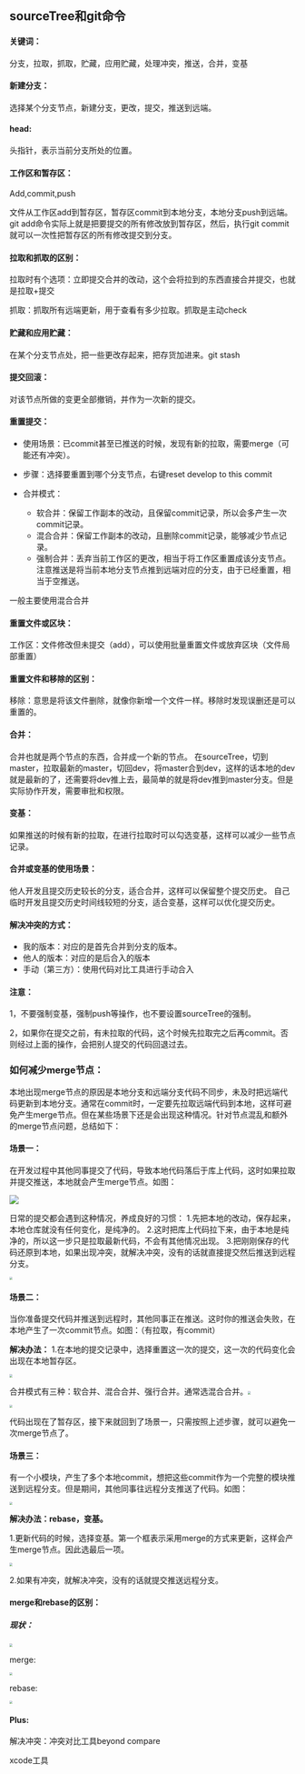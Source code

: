 ## sourceTree和git命令

#### 关键词：

分支，拉取，抓取，贮藏，应用贮藏，处理冲突，推送，合并，变基

#### 新建分支：

选择某个分支节点，新建分支，更改，提交，推送到远端。

#### head:

头指针，表示当前分支所处的位置。

#### 工作区和暂存区：

Add,commit,push

文件从工作区add到暂存区，暂存区commit到本地分支，本地分支push到远端。git add命令实际上就是把要提交的所有修改放到暂存区，然后，执行git commit就可以一次性把暂存区的所有修改提交到分支。

#### 拉取和抓取的区别：

拉取时有个选项：立即提交合并的改动，这个会将拉到的东西直接合并提交，也就是拉取+提交

抓取：抓取所有远端更新，用于查看有多少拉取。抓取是主动check

#### 贮藏和应用贮藏：

在某个分支节点处，把一些更改存起来，把存货加进来。git stash

#### 提交回滚：

对该节点所做的变更全部撤销，并作为一次新的提交。

#### 重置提交：

- 使用场景：已commit甚至已推送的时候，发现有新的拉取，需要merge（可能还有冲突）。

- 步骤：选择要重置到哪个分支节点，右键reset develop to this commit
- 合并模式：
  - 软合并：保留工作副本的改动，且保留commit记录，所以会多产生一次commit记录。
  - 混合合并：保留工作副本的改动，且删除commit记录，能够减少节点记录。
  - 强制合并：丢弃当前工作区的更改，相当于将工作区重置成该分支节点。注意推送是将当前本地分支节点推到远端对应的分支，由于已经重置，相当于空推送。

一般主要使用混合合并

#### 重置文件或区块：

工作区：文件修改但未提交（add），可以使用批量重置文件或放弃区块（文件局部重置）

#### 重置文件和移除的区别：

移除：意思是将该文件删除，就像你新增一个文件一样。移除时发现误删还是可以重置的。

#### 合并：

合并也就是两个节点的东西，合并成一个新的节点。
在sourceTree，切到master，拉取最新的master，切回dev，将master合到dev，这样的话本地的dev就是最新的了，还需要将dev推上去，最简单的就是将dev推到master分支。但是实际协作开发，需要审批和权限。

#### 变基：

如果推送的时候有新的拉取，在进行拉取时可以勾选变基，这样可以减少一些节点记录。

#### 合并或变基的使用场景：

他人开发且提交历史较长的分支，适合合并，这样可以保留整个提交历史。
自己临时开发且提交历史时间线较短的分支，适合变基，这样可以优化提交历史。

#### 解决冲突的方式：

- 我的版本：对应的是首先合并到分支的版本。
- 他人的版本：对应的是后合入的版本
- 手动（第三方）：使用代码对比工具进行手动合入

#### 注意：

1，不要强制变基，强制push等操作，也不要设置sourceTree的强制。

2，如果你在提交之前，有未拉取的代码，这个时候先拉取完之后再commit。否则经过上面的操作，会把别人提交的代码回退过去。



### 如何减少merge节点：

本地出现merge节点的原因是本地分支和远端分支代码不同步，未及时把远端代码更新到本地分支。通常在commit时，一定要先拉取远端代码到本地，这样可避免产生merge节点。但在某些场景下还是会出现这种情况。针对节点混乱和额外的merge节点问题，总结如下：

#### 场景一：

在开发过程中其他同事提交了代码，导致本地代码落后于库上代码，这时如果拉取并提交推送，本地就会产生merge节点。如图：

![](/Users/max/GithubRepositories/iOS-Develpoment/img/1554038667_78.png)

日常的提交都会遇到这种情况，养成良好的习惯：
1.先把本地的改动，保存起来，本地仓库就没有任何变化，是纯净的。
2.这时把库上代码拉下来，由于本地是纯净的，所以这一步只是拉取最新代码，不会有其他情况出现。
3.把刚刚保存的代码还原到本地，如果出现冲突，就解决冲突，没有的话就直接提交然后推送到远程分支。

<img src="/Users/max/GithubRepositories/iOS-Develpoment/img/1554038728_37.png" style="zoom: 33%;" />

#### 场景二：

当你准备提交代码并推送到远程时，其他同事正在推送。这时你的推送会失败，在本地产生了一次commit节点。如图：（有拉取，有commit）

**解决办法：**
1.在本地的提交记录中，选择重置这一次的提交，这一次的代码变化会出现在本地暂存区。

<img src="/Users/max/GithubRepositories/iOS-Develpoment/img/1554038775_77.png" style="zoom: 33%;" />

合并模式有三种：软合并、混合合并、强行合并。通常选混合合并。<img src="/Users/max/GithubRepositories/iOS-Develpoment/img/1554038805_35.png" style="zoom:33%;" />

<img src="/Users/max/GithubRepositories/iOS-Develpoment/img/1554038826_100.png" style="zoom:33%;" />

代码出现在了暂存区，接下来就回到了场景一，只需按照上述步骤，就可以避免一次merge节点了。

#### 场景三：

有一个小模块，产生了多个本地commit，想把这些commit作为一个完整的模块推送到远程分支。但是期间，其他同事往远程分支推送了代码。如图：

<img src="/Users/max/GithubRepositories/iOS-Develpoment/img/1554038858_17.png" style="zoom:33%;" />

**解决办法：rebase，变基。**

1.更新代码的时候，选择变基。第一个框表示采用merge的方式来更新，这样会产生merge节点。因此选最后一项。

<img src="/Users/max/GithubRepositories/iOS-Develpoment/img/1554038881_88.png" style="zoom:33%;" />

2.如果有冲突，就解决冲突，没有的话就提交推送远程分支。

#### merge和rebase的区别：

##### 现状：

<img src="/Users/max/GithubRepositories/iOS-Develpoment/img/1554038904_71.png" style="zoom:33%;" />



merge:

<img src="/Users/max/GithubRepositories/iOS-Develpoment/img/1554038920_90.png" style="zoom:33%;" />

rebase:

<img src="/Users/max/GithubRepositories/iOS-Develpoment/img/1554038936_39.png" style="zoom:33%;" />



#### Plus:

解决冲突：冲突对比工具beyond compare

xcode工具

